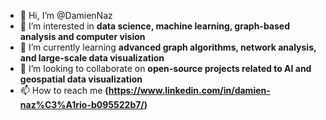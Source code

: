 - 👋 Hi, I’m @DamienNaz  
- 👀 I’m interested in **data science, machine learning, graph-based analysis and computer vision**  
- 🌱 I’m currently learning **advanced graph algorithms, network analysis, and large-scale data visualization**  
- 💞️ I’m looking to collaborate on **open-source projects related to AI and geospatial data visualization**  
- 📫 How to reach me **(https://www.linkedin.com/in/damien-naz%C3%A1rio-b095522b7/)**  


